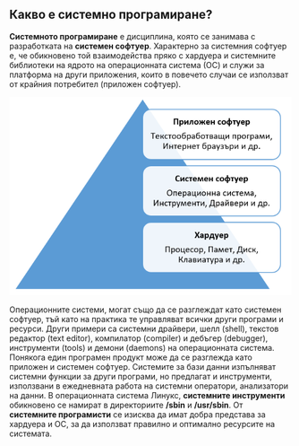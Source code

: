 ## Какво е системно програмиране?

**Системното програмиране** е дисциплина, която се занимава с разработката на **системен софтуер**. Характерно за системния софтуер е, че обикновено той взаимодейства пряко с хардуера и системните библиотеки на ядрото на операционната система (ОС) и служи за платформа на други приложения, които в повечето случаи се използват от крайния потребител (приложен софтуер). 
 
![01.png](01.png) 
 
Операционните системи, могат също да се разглеждат като системен софтуер, тъй като на практика те управляват всички други програми и ресурси. Други примери са системни драйвери, шелл (shell), текстов редактор (text editor), компилатор (compiler) и дебъгер (debugger), инструменти (tools) и демони (daemons) на операционната система. Понякога един програмен продукт може да се разглежда като приложен и системен софтуер. Системите за бази данни изпълняват системни функции за други програми, но предлагат и инструменти, използвани в ежедневната работа на системни оператори, анализатори на данни. В операционната система Линукс, **системните инструменти** обикновено се намират в директориите **/sbin** и **/usr/sbin**. От **системните програмисти** се изисква да имат добра представа за хардуера и ОС, за да използват правилно и оптимално ресурсите на системата.
